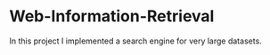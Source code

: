 # Web-Information-Retrieval

In this project I implemented a search engine for very large datasets.

